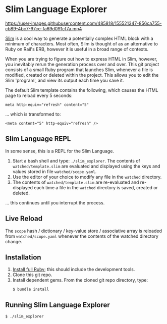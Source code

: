# Slim Language Explorer

https://user-images.githubusercontent.com/485818/155521347-856ca755-cb89-4bc7-97ce-fa69d091cf7a.mp4

[Slim](https://github.com/slim-template/slim#configuring-slim) is a cool way to generate a potentially complex HTML block with a minimum of characters.
Most often, Slim is thought of as an alternative to Ruby on Rail's ERB, however it is useful in a broad range of contexts.

When you are trying to figure out how to express HTML in Slim, however, you inevitably rerun the generation process over and over.
This git project consists of a small Ruby program that launches Slim, whenever a file is modified, created or deleted within the project.
This allows you to edit the Slim 'program', and view its output each time you save it.

The default Slim template contains the following, which causes the HTML page to reload every 5 seconds:

```
meta http-equiv="refresh" content="5"
```
... which is transformed to:
```
<meta content="5" http-equiv="refresh" />
```


## Slim Language REPL

In some sense, this is a REPL for the Slim Language.

  1) Start a bash shell and type: `./slim_explorer`.
     The contents of `watched/template.slim` are evaluated and displayed using the keys and values stored in file `watched/scope.yaml`.
  3) Use the editor of your choice to modify any file in the `watched` directory.
  4) The contents of `watched/template.slim` are re-evaluated and re-displayed each time a file in the `watched` directory is saved, created or deleted.

... this continues until you interrupt the process.


## Live Reload
The `scope` hash / dictionary / key-value store / associative array is reloaded from `watched/scope.yaml` whenever the contents of the watched directory change.


## Installation
  1. [Install full Ruby](https://www.ruby-lang.org/en/documentation/installation/); this should include the development tools.
  2. Clone this git repo.
  3. Install dependent gems. From the cloned git repo directory, type:
     ```shell
     $ bundle install
     ```

## Running Slim Language Explorer
```shell
$ ./slim_explorer
```

